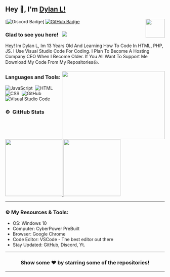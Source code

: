 ## Hey 👋, I'm [Dylan L!](https://github.com/DevDylanL)

<img align="right" height="60" width="60" alt="" src="https://ibb.co/5kvbJHX" />

[![Discord Badge](https://img.shields.io/badge/-Discord-0e76a8?style=flat-square&logo=Discord&logoColor=white)]
[![GitHub Badge](https://img.shields.io/badge/-GitHub-ffffff?style=flat-square&logo=Github&logoColor=black)](https://github.com/DevDylanL)

### Glad to see you here! &nbsp; ![](https://komarev.com/ghpvc/?username=DevDylanL&label=Views&color=blue&style=plastic)

Hey! Im Dylan L, Im 13 Years Old And Learning How To Code In HTML, PHP, JS. I Use Visual Studio Code For Coding. I Plan To Become A Hosting Company CEO When I Become Older. If You All Want To Support Me Download My Code From My Repositories👍. 

<img align="right" height="215" width="325" alt="" src="https://cdn.dribbble.com/users/416610/screenshots/4801105/coding_desk_flat_vector_ui_ux_design_illustration_motion_animation_gif2.gif" />

### Languages and Tools:

![JavaScript](https://img.shields.io/badge/-JavaScript-333333?style=flat&logo=javascript)&nbsp;
![HTML](https://img.shields.io/badge/-HTML-333333?style=flat&logo=HTML5)&nbsp;
![CSS](https://img.shields.io/badge/-CSS-333333?style=flat&logo=CSS3&logoColor=1572B6)&nbsp;
![GitHub](https://img.shields.io/badge/-GitHub-333333?style=flat&logo=github)&nbsp;
![Visual Studio Code](https://img.shields.io/badge/-Visual%20Studio%20Code-333333?style=flat&logo=visual-studio-code&logoColor=007ACC)&nbsp;

### ⚙️ &nbsp;GitHub Stats

<p align="left">
<a href="https://github.com/DevDylanL">
  <img height="180em" src="https://github-readme-stats-eight-theta.vercel.app/api?username=DevDylanL&show_icons=true&theme=react&include_all_commits=true&count_private=true"/>
  <img height="180em" src="https://github-readme-stats-eight-theta.vercel.app/api/top-langs/?username=DevDylanL&layout=compact&langs_count=8&theme=react"/>
</a>
</p>

---

### ⚙️ My Resources & Tools:

- OS: Windows 10
- Computer: CyberPower PreBuilt
- Browser: Google Chrome
- Code Editor: VSCode - The best editor out there
- Stay Updated: GitHub, Discord, Yt.

---

<h3 align=center>Show some ❤️ by starring some of the repositories!</h3>

---
